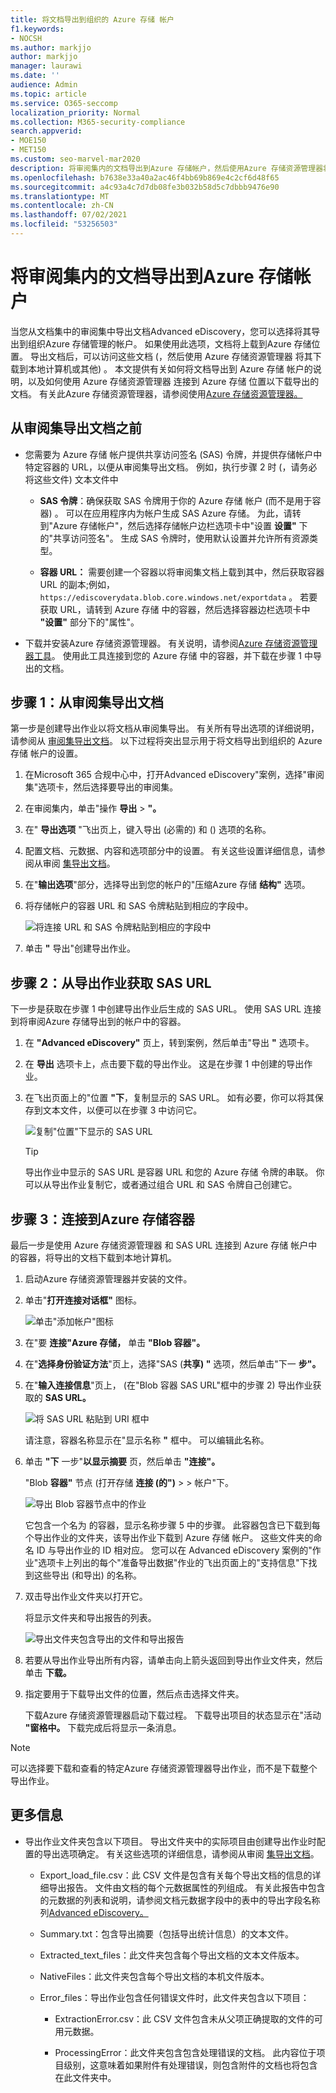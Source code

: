 ```yaml
---
title: 将文档导出到组织的 Azure 存储 帐户
f1.keywords:
- NOCSH
ms.author: markjjo
author: markjjo
manager: laurawi
ms.date: ''
audience: Admin
ms.topic: article
ms.service: O365-seccomp
localization_priority: Normal
ms.collection: M365-security-compliance
search.appverid:
- MOE150
- MET150
ms.custom: seo-marvel-mar2020
description: 将审阅集内的文档导出到Azure 存储帐户，然后使用Azure 存储资源管理器将文档下载到本地计算机。
ms.openlocfilehash: b7638e33a40a2ac46f4bb69b869e4c2cf6d48f65
ms.sourcegitcommit: a4c93a4c7d7db08fe3b032b58d5c7dbbb9476e90
ms.translationtype: MT
ms.contentlocale: zh-CN
ms.lasthandoff: 07/02/2021
ms.locfileid: "53256503"
---
```

# <a name="export-documents-in-a-review-set-to-an-azure-storage-account"></a>将审阅集内的文档导出到Azure 存储帐户

当您从文档集中的审阅集中导出文档Advanced eDiscovery，您可以选择将其导出到组织Azure 存储管理的帐户。 如果使用此选项，文档将上载到Azure 存储位置。 导出文档后，可以访问这些文档 (，然后使用 Azure 存储资源管理器 将其下载到本地计算机或其他) 。 本文提供有关如何将文档导出到 Azure 存储 帐户的说明，以及如何使用 Azure 存储资源管理器 连接到 Azure 存储 位置以下载导出的文档。 有关此Azure 存储资源管理器，请参阅使用[Azure 存储资源管理器。](/azure/storage/blobs/storage-quickstart-blobs-storage-explorer)

## <a name="before-you-export-documents-from-a-review-set"></a>从审阅集导出文档之前

- 您需要为 Azure 存储 帐户提供共享访问签名 (SAS) 令牌，并提供存储帐户中特定容器的 URL，以便从审阅集导出文档。 例如，执行步骤 2 时 (，请务必将这些文件) 文本文件中

  - **SAS 令牌**：确保获取 SAS 令牌用于你的 Azure 存储 帐户 (而不是用于容器) 。 可以在应用程序内为帐户生成 SAS Azure 存储。 为此，请转到"Azure 存储帐户"，然后选择存储帐户边栏选项卡中"设置 **设置"** 下的"共享访问签名"。 生成 SAS 令牌时，使用默认设置并允许所有资源类型。

  - **容器 URL：** 需要创建一个容器以将审阅集文档上载到其中，然后获取容器 URL 的副本;例如， `https://ediscoverydata.blob.core.windows.net/exportdata` 。 若要获取 URL，请转到 Azure 存储 中的容器，然后选择容器边栏选项卡中 **"设置"** 部分下的"属性"。

- 下载并安装Azure 存储资源管理器。 有关说明，请参阅[Azure 存储资源管理器工具](https://go.microsoft.com/fwlink/p/?LinkId=544842)。 使用此工具连接到您的 Azure 存储 中的容器，并下载在步骤 1 中导出的文档。

## <a name="step-1-export-the-documents-from-a-review-set"></a>步骤 1：从审阅集导出文档

第一步是创建导出作业以将文档从审阅集导出。 有关所有导出选项的详细说明，请参阅从 [审阅集导出文档](export-documents-from-review-set.md)。 以下过程将突出显示用于将文档导出到组织的 Azure 存储 帐户的设置。

1. 在Microsoft 365 合规中心中，打开Advanced eDiscovery"案例，选择"审阅集"选项卡，然后选择要导出的审阅集。

2. 在审阅集内，单击"操作 **导出**  >  **"。**

3. 在" **导出选项** "飞出页上，键入导出 (必需的) 和 () 选项的名称。

4. 配置文档、元数据、内容和选项部分中的设置。 有关这些设置详细信息，请参阅从审阅 [集导出文档](export-documents-from-review-set.md)。

5. 在"**输出选项**"部分，选择导出到您的帐户的"压缩Azure 存储 **结构"** 选项。

6. 将存储帐户的容器 URL 和 SAS 令牌粘贴到相应的字段中。

   ![将连接 URL 和 SAS 令牌粘贴到相应的字段中](../media/AzureStorageOutputOptions.png)

7. 单击 **"** 导出"创建导出作业。

## <a name="step-2-obtain-the-sas-url-from-the-export-job"></a>步骤 2：从导出作业获取 SAS URL

下一步是获取在步骤 1 中创建导出作业后生成的 SAS URL。 使用 SAS URL 连接到将审阅Azure 存储导出到的帐户中的容器。

1. 在 **"Advanced eDiscovery"** 页上，转到案例，然后单击"导出 **"** 选项卡。

2. 在 **导出** 选项卡上，点击要下载的导出作业。 这是在步骤 1 中创建的导出作业。

3. 在飞出页面上的"位置 **"下**，复制显示的 SAS URL。 如有必要，你可以将其保存到文本文件，以便可以在步骤 3 中访问它。

   ![复制"位置"下显示的 SAS URL](../media/eDiscoExportJob.png)

   > [!TIP]
   > 导出作业中显示的 SAS URL 是容器 URL 和您的 Azure 存储 令牌的串联。 你可以从导出作业复制它，或者通过组合 URL 和 SAS 令牌自己创建它。

## <a name="step-3-connect-to-the-azure-storage-container"></a>步骤 3：连接到Azure 存储容器

最后一步是使用 Azure 存储资源管理器 和 SAS URL 连接到 Azure 存储 帐户中的容器，将导出的文档下载到本地计算机。

1. 启动Azure 存储资源管理器并安装的文件。

2. 单击"**打开连接对话框"** 图标。

   ![单击"添加帐户"图标](../media/AzureStorageConnect.png)

3. 在"要 **连接"Azure 存储，** 单击 **"Blob 容器"。**

4. 在"**选择身份验证方法**"页上，选择"SAS (**共享) "** 选项，然后单击"下一 **步"。**

5. 在"**输入连接信息**"页上， (在"Blob 容器 SAS URL"框中的步骤 2) 导出作业获取的 **SAS URL。**

    ![将 SAS URL 粘贴到 URI 框中](../media/AzureStorageConnect3.png)

    请注意，容器名称显示在"显示名称 **&quot;** 框中。 可以编辑此名称。

6. 单击 **&quot;下** 一步&quot;**以显示摘要** 页，然后单击 **&quot;连接&quot;。**

    &quot;Blob **容器&quot;** 节点 (打开存储 **连接 (的")**  >   \> 帐户"下。

    ![导出 Blob 容器节点中的作业](../media/AzureStorageConnect5.png)

    它包含一个名为 的容器，显示名称步骤 5 中的步骤。 此容器包含已下载到每个导出作业的文件夹，该导出作业下载到 Azure 存储 帐户。 这些文件夹的命名 ID 与导出作业的 ID 相对应。 您可以在 Advanced eDiscovery 案例的"作业"选项卡上列出的每个"准备导出数据"作业的飞出页面上的"支持信息"下找到这些导出 (和导出) 的名称。 

7. 双击导出作业文件夹以打开它。

   将显示文件夹和导出报告的列表。

    ![导出文件夹包含导出的文件和导出报告](../media/AzureStorageConnect6.png)

8. 若要从导出作业导出所有内容，请单击向上箭头返回到导出作业文件夹，然后单击 **下载。**

9. 指定要用于下载导出文件的位置，然后点击选择文件夹。

    下载Azure 存储资源管理器启动下载过程。 下载导出项目的状态显示在"活动 **"窗格中。** 下载完成后将显示一条消息。

> [!NOTE]
> 可以选择要下载和查看的特定Azure 存储资源管理器导出作业，而不是下载整个导出作业。

## <a name="more-information"></a>更多信息

- 导出作业文件夹包含以下项目。 导出文件夹中的实际项目由创建导出作业时配置的导出选项确定。 有关这些选项的详细信息，请参阅从审阅 [集导出文档](export-documents-from-review-set.md)。

  - Export_load_file.csv：此 CSV 文件是包含有关每个导出文档的信息的详细导出报告。 文件由文档的每个元数据属性的列组成。 有关此报告中包含的元数据的列表和说明，请参阅文档元数据字段中的表中的导出字段名称列[Advanced eDiscovery。](document-metadata-fields-in-advanced-ediscovery.md)

  - Summary.txt：包含导出摘要（包括导出统计信息）的文本文件。

  - Extracted_text_files：此文件夹包含每个导出文档的文本文件版本。

  - NativeFiles：此文件夹包含每个导出文档的本机文件版本。

  - Error_files：导出作业包含任何错误文件时，此文件夹包含以下项目：

    - ExtractionError.csv：此 CSV 文件包含未从父项正确提取的文件的可用元数据。

    - ProcessingError：此文件夹包含包含处理错误的文档。 此内容位于项目级别，这意味着如果附件有处理错误，则包含附件的文档也将包含在此文件夹中。
